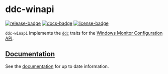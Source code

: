 # ddc-winapi

[![release-badge][]][cargo] [![docs-badge][]][docs] [![license-badge][]][license]

`ddc-winapi` implements the [`ddc`](https://crates.io/crates/ddc) traits for
the [Windows Monitor Configuration API](https://msdn.microsoft.com/en-us/library/windows/desktop/dd692962.aspx).

## [Documentation][docs]

See the [documentation][docs] for up to date information.

[release-badge]: https://img.shields.io/crates/v/ddc-winapi.svg?style=flat-square
[cargo]: https://crates.io/crates/ddc-winapi
[docs-badge]: https://img.shields.io/badge/API-docs-blue.svg?style=flat-square
[docs]: https://docs.rs/ddc-winapi
[license-badge]: https://img.shields.io/badge/license-MIT-ff69b4.svg?style=flat-square
[license]: https://github.com/arcnmx/ddc-winapi-rs/blob/master/COPYING
